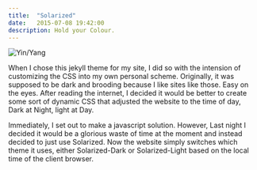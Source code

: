 ```yaml
---
title:  "Solarized"
date:   2015-07-08 19:42:00
description: Hold your Colour.
---
```

![Yin/Yang](http://ethanschoonover.com/solarized/img/solarized-yinyang.png "Balance")

When I chose this jekyll theme for my site, I did so with the intension of customizing the CSS into my own personal scheme. Originally, it was supposed to be dark and brooding because I like sites like those. Easy on the eyes. After reading the internet, I decided it would be better to create some sort of dynamic CSS that adjusted the website to the time of day, Dark at Night, light at Day.

Immediately, I set out to make a javascript solution. However, Last night I decided it would be a glorious waste of time at the moment and instead decided to just use Solarized. Now the website simply switches which theme it uses, either Solarized-Dark or Solarized-Light based on the local time of the client browser.

